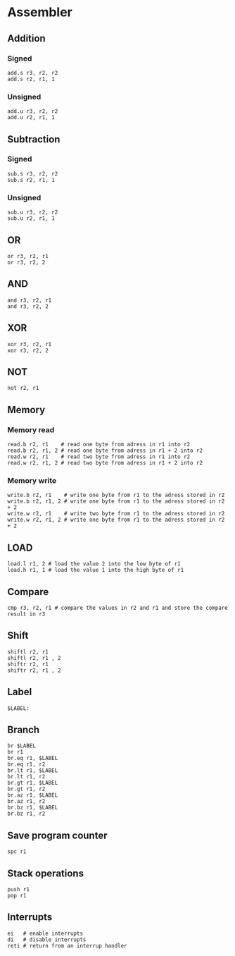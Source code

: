 # Assembler

## Addition
### Signed
```
add.s r3, r2, r2
add.s r2, r1, 1
```
### Unsigned
```
add.u r3, r2, r2
add.u r2, r1, 1
```
## Subtraction
### Signed
```
sub.s r3, r2, r2
sub.s r2, r1, 1
```
### Unsigned
```
sub.u r3, r2, r2
sub.u r2, r1, 1
```
## OR
```
or r3, r2, r1
or r3, r2, 2
```
## AND
```
and r3, r2, r1
and r3, r2, 2
```
## XOR
```
xor r3, r2, r1
xor r3, r2, 2
```
## NOT
```
not r2, r1
```
## Memory
### Memory read
```
read.b r2, r1    # read one byte from adress in r1 into r2
read.b r2, r1, 2 # read one byte from adress in r1 + 2 into r2
read.w r2, r1    # read two byte from adress in r1 into r2
read.w r2, r1, 2 # read two byte from adress in r1 + 2 into r2
```
### Memory write
```
write.b r2, r1    # write one byte from r1 to the adress stored in r2
write.b r2, r1, 2 # write one byte from r1 to the adress stored in r2 + 2
write.w r2, r1    # write two byte from r1 to the adress stored in r2
write.w r2, r1, 2 # write one byte from r1 to the adress stored in r2 + 2
```
## LOAD
```
load.l r1, 2 # load the value 2 into the low byte of r1
load.h r1, 1 # load the value 1 into the high byte of r1
```
## Compare
```
cmp r3, r2, r1 # compare the values in r2 and r1 and store the compare result in r3
```

## Shift
```
shiftl r2, r1 
shiftl r2, r1 , 2
shiftr r2, r1 
shiftr r2, r1 , 2
```
## Label
```
$LABEL:
```

## Branch
```
br $LABEL
br r1
br.eq r1, $LABEL
br.eq r1, r2
br.lt r1, $LABEL
br.lt r1, r2
br.gt r1, $LABEL
br.gt r1, r2
br.az r1, $LABEL
br.az r1, r2
br.bz r1, $LABEL
br.bz r1, r2
```

## Save program counter
```
spc r1
```
## Stack operations
```
push r1
pop r1
```
## Interrupts
```
ei   # enable interrupts
di   # disable interrupts
reti # return from an interrup handler
```
